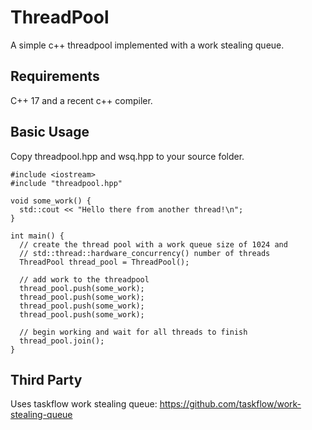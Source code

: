 # ThreadPool

A simple c++ threadpool implemented with a work stealing queue.

## Requirements
C++ 17 and a recent c++ compiler.

## Basic Usage
Copy threadpool.hpp and wsq.hpp to your source folder.

```
#include <iostream>
#include "threadpool.hpp"

void some_work() {
  std::cout << "Hello there from another thread!\n";
}

int main() {
  // create the thread pool with a work queue size of 1024 and 
  // std::thread::hardware_concurrency() number of threads
  ThreadPool thread_pool = ThreadPool();

  // add work to the threadpool
  thread_pool.push(some_work);
  thread_pool.push(some_work);
  thread_pool.push(some_work);
  thread_pool.push(some_work);

  // begin working and wait for all threads to finish
  thread_pool.join();
}
```

## Third Party
Uses taskflow work stealing queue: https://github.com/taskflow/work-stealing-queue
